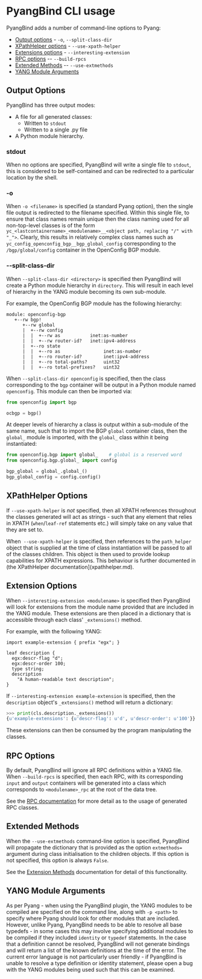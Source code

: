 # PyangBind CLI usage

PyangBind adds a number of command-line options to Pyang:

 * [Output options](#output-options) - `-o`, `--split-class-dir`
 * [XPathHelper options](#xpathhelper) - `--use-xpath-helper`
 * [Extensions options](#extensions) - `--interesting-extension`
 * [RPC options](#rpcs) -- `--build-rpcs`
 * [Extended Methods](#extmethods) -- `--use-extmethods`
 * [YANG Module Arguments](#yangmods)

## Output Options <a name="output-options"></a>

PyangBind has three output modes:
  * A file for all generated classes:
    * Written to `stdout`
    * Written to a single .py file
  * A Python module hierarchy.

### stdout

When no options are specified, PyangBind will write a single file to `stdout`, this is considered to be self-contained and can be redirected to a particular location by the shell.

### -o <filename>

When `-o <filename>` is specified (a standard Pyang option), then the single file output is redirected to the filename specified. Within this single file, to ensure that class names remain unique then the class naming used for all non-top-level classes is of the form `yc_<lastcontainername>_<modulename>__<object path, replacing "/" with "_">`. Clearly, this results in relatively complex class names such as `yc_config_openconfig_bgp__bgp_global_config` corresponding to the `/bgp/global/config` container in the OpenConfig BGP module.

### --split-class-dir <directory>

When `--split-class-dir <directory>` is specified then PyangBind will create a Python module hierarchy in `directory`. This will result in each level of hierarchy in the YANG module becoming its own sub-module.

For example, the OpenConfig BGP module has the following hierarchy:

```
module: openconfig-bgp
   +--rw bgp!
      +--rw global
      |  +--rw config
      |  |  +--rw as           inet:as-number
      |  |  +--rw router-id?   inet:ipv4-address
      |  +--ro state
      |  |  +--ro as                inet:as-number
      |  |  +--ro router-id?        inet:ipv4-address
      |  |  +--ro total-paths?      uint32
      |  |  +--ro total-prefixes?   uint32
```

When `--split-class-dir openconfig` is specified, then the class corresponding to the `bgp` container will be output in a Python module named `openconfig`. This module can then be imported via:

```python
from openconfig import bgp

ocbgp = bgp()
```

At deeper levels of hierarchy a class is output within a sub-module of the same name, such that to import the BGP `global` container class, then the `global_` module is imported, with the `global_` class within it being instantiated:

```python
from openconfig.bgp import global_    # global is a reserved word
from openconfig.bgp.global_ import config

bgp_global = global_.global_()
bgp_global_config = config.config()
```

## XPathHelper Options <a name="xpathhelper"></a>

If `--use-xpath-helper` is _not_ specified, then all XPATH references throughout the classes generated will act as strings - such that any element that relies in XPATH (`when`/`leaf-ref` statements etc.) will simply take on any value that they are set to.

When` --use-xpath-helper` is specified, then references to the `path_helper` object that is supplied at the time of class instantiation will be passed to all of the classes children. This object is then used to provide lookup capabilities for XPATH expressions. This behaviour is further documented in (the XPathHelper documentation](xpathhelper.md).

## Extension Options

When `--interesting-extension <modulename>` is specified then PyangBind will look for extensions from the module name provided that are included in the YANG module. These extensions are then placed in a dictionary that is accessible through each class' `_extensions()` method.

For example, with the following YANG:

```yang
import example-extension { prefix "egx"; }

leaf description {
  egx:descr-flag "d";
  egx:descr-order 100;
  type string;
  description
    "A human-readable text description";
}
```

If `--interesting-extension example-extension` is specified, then the `description` object's `_extensions()` method will return a dictionary:

```python
>>> print(cls.description._extensions())
{u'example-extensions': {u'descr-flag': u'd', u'descr-order': u'100'}}
```

These extensions can then be consumed by the program manipulating the classes.

## RPC Options <a name="rpcs"></a>

By default, PyangBind will ignore all RPC definitions within a YANG file. When `--build-rpcs` is specified, then each RPC, with its corresponding `input` and `output` containers will be generated into a class which corresponds to `<modulename>_rpc` at the root of the data tree.

See the [RPC documentation](rpc.md) for more detail as to the usage of generated RPC classes.

## Extended Methods <a name="extmethods"></a>

When the `--use-extmethods` command-line option is specified, PyangBind will propagate the dictionary that is provided as the option `extmethods=` argument during class initialisation to the children objects. If this option is not specified, this option is always `False`.

See the [Extension Methods](extmethods.md) documentation for detail of this functionality.

## YANG Module Arguments

As per Pyang - when using the PyangBind plugin, the YANG modules to be compiled are specified on the command line, along with `-p <path>` to specify where Pyang should look for other modules that are included. However, unlike Pyang, PyangBind needs to be able to resolve all base typedefs - in some cases this may involve specifying additional modules to be compiled if they included `identity` or `typedef` statements. In the case that a definition cannot be resolved, PyangBind will not generate bindings and will return a list of the known definitions at the time of the error. The current error language is not particularly user friendly - if PyangBind is unable to resolve a type definition or identity statement, please open a bug with the YANG modules being used such that this can be examined.
